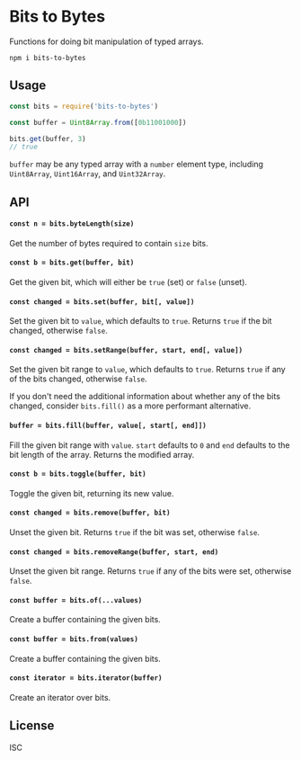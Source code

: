 # Bits to Bytes

Functions for doing bit manipulation of typed arrays.

```npm
npm i bits-to-bytes
```

## Usage

```js
const bits = require('bits-to-bytes')

const buffer = Uint8Array.from([0b11001000])

bits.get(buffer, 3)
// true
```

`buffer` may be any typed array with a `number` element type, including `Uint8Array`, `Uint16Array`, and `Uint32Array`.

## API

#### `const n = bits.byteLength(size)`

Get the number of bytes required to contain `size` bits.

#### `const b = bits.get(buffer, bit)`

Get the given bit, which will either be `true` (set) or `false` (unset).

#### `const changed = bits.set(buffer, bit[, value])`

Set the given bit to `value`, which defaults to `true`. Returns `true` if the bit changed, otherwise `false`.

#### `const changed = bits.setRange(buffer, start, end[, value])`

Set the given bit range to `value`, which defaults to `true`. Returns `true` if any of the bits changed, otherwise `false`.

If you don't need the additional information about whether any of the bits changed, consider `bits.fill()` as a more performant alternative.

#### `buffer = bits.fill(buffer, value[, start[, end]])`

Fill the given bit range with `value`. `start` defaults to `0` and `end` defaults to the bit length of the array. Returns the modified array.

#### `const b = bits.toggle(buffer, bit)`

Toggle the given bit, returning its new value.

#### `const changed = bits.remove(buffer, bit)`

Unset the given bit. Returns `true` if the bit was set, otherwise `false`.

#### `const changed = bits.removeRange(buffer, start, end)`

Unset the given bit range. Returns `true` if any of the bits were set, otherwise `false`.

#### `const buffer = bits.of(...values)`

Create a buffer containing the given bits.

#### `const buffer = bits.from(values)`

Create a buffer containing the given bits.

#### `const iterator = bits.iterator(buffer)`

Create an iterator over bits.

## License

ISC
